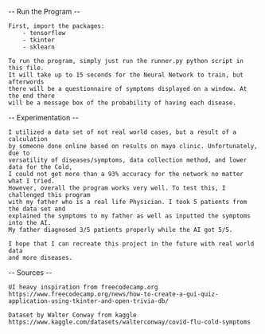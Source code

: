 -- Run the Program --

    First, import the packages:
        - tensorflow
        - tkinter
        - sklearn

    To run the program, simply just run the runner.py python script in this file. 
    It will take up to 15 seconds for the Neural Network to train, but afterwords
    there will be a questionnaire of symptoms displayed on a window. At the end there
    will be a message box of the probability of having each disease. 

-- Experimentation -- 
    
    I utilized a data set of not real world cases, but a result of a calculation
    by someone done online based on results on mayo clinic. Unfortunately, due to 
    versatility of diseases/symptoms, data collection method, and lower data for the Cold,
    I could not get more than a 93% accuracy for the network no matter what I tried. 
    However, overall the program works very well. To test this, I challenged this program 
    with my father who is a real life Physician. I took 5 patients from the data set and 
    explained the symptoms to my father as well as inputted the symptoms into the AI. 
    My father diagnosed 3/5 patients properly while the AI got 5/5. 

    I hope that I can recreate this project in the future with real world data
    and more diseases. 

-- Sources -- 

    UI heavy inspiration from freecodecamp.org
    https://www.freecodecamp.org/news/how-to-create-a-gui-quiz-application-using-tkinter-and-open-trivia-db/

    Dataset by Walter Conway from kaggle
    https://www.kaggle.com/datasets/walterconway/covid-flu-cold-symptoms

    